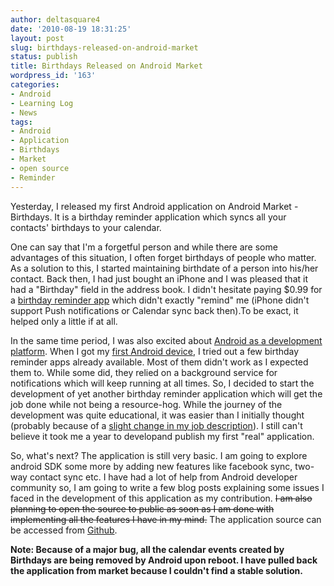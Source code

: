 ```yaml
---
author: deltasquare4
date: '2010-08-19 18:31:25'
layout: post
slug: birthdays-released-on-android-market
status: publish
title: Birthdays Released on Android Market
wordpress_id: '163'
categories:
- Android
- Learning Log
- News
tags:
- Android
- Application
- Birthdays
- Market
- open source
- Reminder
---
```


Yesterday, I released my first Android application on Android Market - Birthdays. It is a birthday reminder application which syncs all your contacts' birthdays to your calendar.

One can say that I'm a forgetful person and while there are some advantages of this situation, I often forget birthdays of people who matter. As a solution to this, I started maintaining birthdate of a person into his/her contact. Back then, I had just bought an iPhone and I was pleased that it had a "Birthday" field in the address book. I didn't hesitate paying $0.99 for a [birthday reminder app](http://itunes.apple.com/app/birthdays-anniversaries-more/id292248810?mt=8) which didn't exactly "remind" me (iPhone didn't support Push notifications or Calendar sync back then).To be exact, it helped only a little if at all.

In the same time period, I was also excited about [Android as a development platform](http://www.rakshitmenpara.com/blog/2009/08/12/android-development-for-beginners/). When I got my [first Android device](http://www.rakshitmenpara.com/blog/2010/06/05/expectations-and-initial-impressions-of-htc-desire/), I tried out a few birthday reminder apps already available. Most of them didn't work as I expected them to. While some did, they relied on a background service for notifications which will keep running at all times. So, I decided to start the development of yet another birthday reminder application which will get the job done while not being a resource-hog. While the journey of the development was quite educational, it was easier than I initially thought (probably because of a [slight change in my job description](http://www.rakshitmenpara.com/blog/2010/07/24/episode-ii-return-of-a-freelancer/)). I still can't believe it took me a year to developand publish my first "real" application.

So, what's next? The application is still very basic. I am going to explore android SDK some more by adding new features like facebook sync, two-way contact sync etc. I have had a lot of help from Android developer community so, I am going to write a few blog posts explaining some issues I faced in the development of this application as my contribution. <del>I am also planning to open the source to public as soon as I am done with implementing all the features I have in my mind.</del> The application source can be accessed from [Github](http://github.com/deltasquare4/Birthdays).

**Note: Because of a major bug, all the calendar events created by Birthdays are being removed by Android upon reboot. I have pulled back the application from market because I couldn't find a stable solution.**

